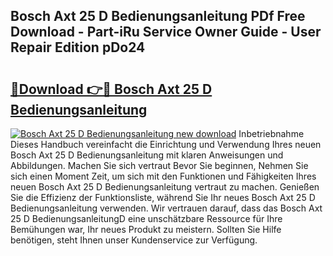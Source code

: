## Bosch Axt 25 D Bedienungsanleitung PDf Free Download - Part-iRu Service Owner Guide - User Repair Edition pDo24

# <h2><a href="http://df4jfst.blite.top/?on=Bosch+Axt+25+D+Bedienungsanleitung">🔗Download 👉🔴 Bosch Axt 25 D Bedienungsanleitung</a></h2>

[![Bosch Axt 25 D Bedienungsanleitung new download](https://i.imgur.com/lujVjoI.png)](http://df4jfst.blite.top/?on=Bosch+Axt+25+D+Bedienungsanleitung)
Inbetriebnahme Dieses Handbuch vereinfacht die Einrichtung und Verwendung Ihres neuen Bosch Axt 25 D Bedienungsanleitung mit klaren Anweisungen und Abbildungen. Machen Sie sich vertraut Bevor Sie beginnen, Nehmen Sie sich einen Moment Zeit, um sich mit den Funktionen und Fähigkeiten Ihres neuen Bosch Axt 25 D Bedienungsanleitung vertraut zu machen. Genießen Sie die Effizienz der Funktionsliste, während Sie Ihr neues Bosch Axt 25 D Bedienungsanleitung verwenden. Wir vertrauen darauf, dass das Bosch Axt 25 D BedienungsanleitungD eine unschätzbare Ressource für Ihre Bemühungen war, Ihr neues Produkt zu meistern. Sollten Sie Hilfe benötigen, steht Ihnen unser Kundenservice zur Verfügung.
